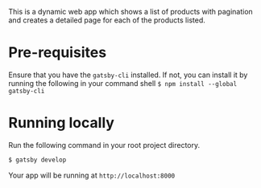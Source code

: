 This is a dynamic web app which shows a list of products with pagination and creates a detailed page for each of the products listed.

# Pre-requisites

Ensure that you have the `gatsby-cli` installed. If not, you can install it by running the following in your command shell `$ npm install --global gatsby-cli`

# Running locally

Run the following command in your root project directory.

```bash
$ gatsby develop
```

Your app will be running at `http://localhost:8000`
